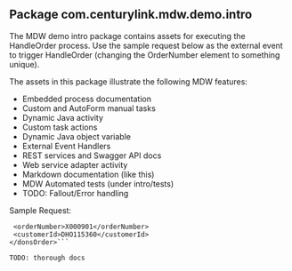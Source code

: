 ## Package com.centurylink.mdw.demo.intro

The MDW demo intro package contains assets for executing the HandleOrder process.
Use the sample request below as the external event to trigger HandleOrder 
(changing the OrderNumber element to something unique).

The assets in this package illustrate the following MDW features:
 - Embedded process documentation
 - Custom and AutoForm manual tasks
 - Dynamic Java activity
 - Custom task actions
 - Dynamic Java object variable
 - External Event Handlers
 - REST services and Swagger API docs
 - Web service adapter activity
 - Markdown documentation (like this)
 - MDW Automated tests
   (under intro/tests)
 - TODO: Fallout/Error handling
 
 Sample Request:
 ```<donsOrder>
  <orderNumber>X000901</orderNumber>
  <customerId>DHO115360</customerId>
</donsOrder>```

TODO: thorough docs
